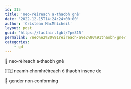 ```yaml
---
id: 315
title: 'neo‑rèireach a‑thaobh gnè'
date: '2022-12-15T14:24:24+00:00'
author: 'Crìstean MacMhìcheil'
layout: post
guid: 'https://faclair.lgbt/?p=315'
permalink: /neo%e2%80%91reireach-a%e2%80%91thaobh-gne/
categories:
    - gd
---
```


&#x1f3f4;&#xe0067;&#xe0062;&#xe0073;&#xe0063;&#xe0074;&#xe007f; neo‑rèireach a‑thaobh gnè

&#x1f1ee;&#x1f1ea; neamh‑chomhréireach ó thaobh inscne de

&#x1f3f4;&#xe0067;&#xe0062;&#xe0065;&#xe006e;&#xe0067;&#xe007f; gender non‑conforming